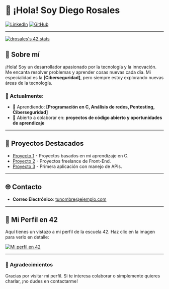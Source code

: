 # 👋 ¡Hola! Soy Diego Rosales

[![LinkedIn](https://img.shields.io/badge/LinkedIn-blue?style=flat&logo=linkedin&logoColor=white)]((https://www.linkedin.com/in/drosales96-/)) 
[![GitHub](https://img.shields.io/badge/GitHub-black?style=flat&logo=github&logoColor=white)]([https://github.com/tuusuario](https://github.com/drosales96))

---
[![drosales's 42 stats](https://badge.mediaplus.ma/darkblue/drosales?1337Badge=off&UM6P=off)](https://github.com/oakoudad/badge42)

## 🌟 Sobre mí

¡Hola! Soy un desarrollador apasionado por la tecnología y la innovación. Me encanta resolver problemas y aprender cosas nuevas cada día. Mi especialidad es la **[Ciberseguridad]**, pero siempre estoy explorando nuevas áreas de la tecnología.

### 🚀 Actualmente:

- 🌱 Aprendiendo: **[Programación en C, Análisis de redes, Pentesting, Ciberseguridad]**
- 🤝 Abierto a colaborar en: **proyectos de código abierto y oportunidades de aprendizaje**

---

## 🌟 Proyectos Destacados
- [Proyecto 1](https://github.com/drosales96/42cursus) - Proyectos basados en mi aprendizaje en C.
- [Proyecto 2](https://github.com/drosales96/Front-End) - Proyectos freelance de Front-End.
- [Proyecto 3](https://github.com/drosales96/IPFinder) - Primera aplicación con manejo de APIs.

---

## 🌐 Contacto

- **Correo Electrónico**: [tunombre@ejemplo.com](mailto:diegorcs95@gmail.com)

---

## 🌟 Mi Perfil en 42

Aquí tienes un vistazo a mi perfil de la escuela 42. Haz clic en la imagen para verlo en detalle:

[![Mi perfil en 42](https://badge42.vercel.app/api/v2/cljxdptje00060glawe1vxkcm/stats?cursusId=21&coalitionId=undefined)](https://profile.intra.42.fr/users/drosales)

---

### 🖤 Agradecimientos

Gracias por visitar mi perfil. Si te interesa colaborar o simplemente quieres charlar, ¡no dudes en contactarme!
